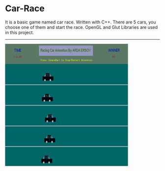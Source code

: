 # Car-Race

It is a basic game named car race. Written with C++. There are 5 cars, you choose one of them and start the race. 
OpenGL and Glut Libraries are used in this project.

<hr>

<img src="screenshots/home.jpg" width="400" height="400">
